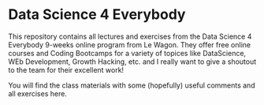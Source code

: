 # Data Science 4 Everybody

This repository contains all lectures and exercises from the Data Science 4 Everybody 9-weeks online program from Le Wagon. They offer free online courses and Coding Bootcamps for a variety of topices like DataScience, WEb Development, Growth Hacking, etc. and I really want to give a shoutout to the team for their excellent work!

You will find the class materials with some (hopefully) useful comments and all exercises here.
